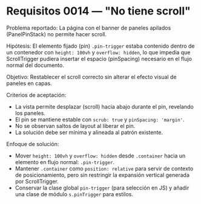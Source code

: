 # Requisitos 0014 — "No tiene scroll"

Problema reportado: La página con el banner de paneles apilados (PanelPinStack) no permite hacer scroll.

Hipótesis: El elemento fijado (pin) `.pin-trigger` estaba contenido dentro de un contenedor con `height: 100vh` y `overflow: hidden`, lo que impedía que ScrollTrigger pudiera insertar el espacio (pinSpacing) necesario en el flujo normal del documento.

Objetivo: Restablecer el scroll correcto sin alterar el efecto visual de paneles en capas.

Criterios de aceptación:
- La vista permite desplazar (scroll) hacia abajo durante el pin, revelando los paneles.
- El pin se mantiene estable con `scrub: true` y `pinSpacing: 'margin'`.
- No se observan saltos de layout al liberar el pin.
- La solución debe ser mínima y alineada al patrón existente.

Enfoque de solución:
- Mover `height: 100vh` y `overflow: hidden` desde `.container` hacia un elemento en flujo normal: `.pin-trigger`.
- Mantener `.container` como `position: relative` para servir de contexto de posicionamiento, pero sin restringir la expansión vertical generada por ScrollTrigger.
- Conservar la clase global `pin-trigger` (para selección en JS) y añadir una clase de módulo `s.pinTrigger` para estilos.
